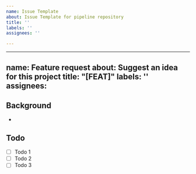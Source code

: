 ```yaml
---
name: Issue Template
about: Issue Template for pipeline repository
title: ''
labels: ''
assignees: ''

---
```


---
name: Feature request
about: Suggest an idea for this project
title: "[FEAT]"
labels: ''
assignees: 
---

## Background
-

## Todo
- [ ] Todo 1
- [ ] Todo 2
- [ ] Todo 3
